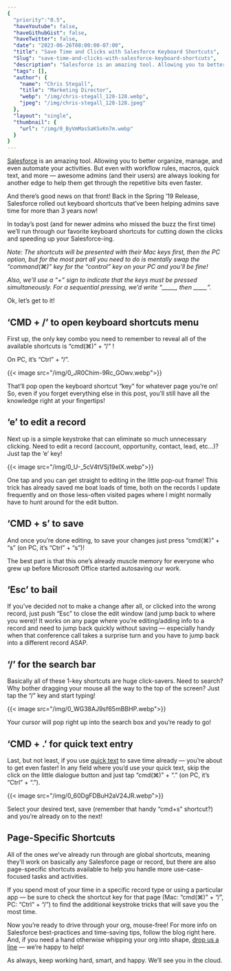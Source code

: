 ```yaml
---
{
  "priority":"0.5",
  "haveYoutube": false,
  "haveGithubGist": false,
  "haveTwitter": false,
  "date": "2023-06-26T08:00:00-07:00",
  "title": "Save Time and Clicks with Salesforce Keyboard Shortcuts",
  "Slug": "save-time-and-clicks-with-salesforce-keyboard-shortcuts",
  "description": "Salesforce is an amazing tool. Allowing you to better organize, manage, and even automate your activities. But even with workflow rules…",
  "tags": [],
  "author": {
    "name": "Chris Stegall",
    "title": "Marketing Director",
    "webp": "/img/chris-stegall_128-128.webp",
    "jpeg": "/img/chris-stegall_128-128.jpeg"
  },
  "layout": "single",
  "thumbnail": {
    "url": "/img/0_ByVmMasSaKSvKn7m.webp"
  }
}
---
```

[Salesforce](https://www.salesforce.com/products/) is an amazing tool. Allowing you to better organize, manage, and even automate your activities. But even with workflow rules, macros, quick text, and more — awesome admins (and their users) are always looking for another edge to help them get through the repetitive bits even faster.

And there’s good news on that front! Back in the Spring ’19 Release, Salesforce rolled out keyboard shortcuts that’ve been helping admins save time for more than 3 years now!

In today’s post (and for newer admins who missed the buzz the first time) we’ll run through our favorite keyboard shortcuts for cutting down the clicks and speeding up your Salesforce-ing.

*Note: The shortcuts will be presented with their Mac keys first, then the PC option, but for the most part all you need to do is mentally swap the “command(⌘)” key for the “control” key on your PC and you’ll be fine!*

*Also, we’ll use a “+” sign to indicate that the keys must be pressed simultaneously. For a sequential pressing, we’d write “_____, then _____”.*

Ok, let’s get to it!

## ‘CMD + /’ to open keyboard shortcuts menu

First up, the only key combo you need to remember to reveal all of the available shortcuts is “cmd(⌘)” + “/” !

On PC, it’s “Ctrl” + “/”.

{{< image src="/img/0_JR0Chim-9Rc_GOwv.webp">}}

That’ll pop open the keyboard shortcut “key” for whatever page you’re on! So, even if you forget everything else in this post, you’ll still have all the knowledge right at your fingertips!

## ‘e’ to edit a record

Next up is a simple keystroke that can eliminate so much unnecessary clicking. Need to edit a record (account, opportunity, contact, lead, etc…)? Just tap the ‘e’ key!

{{< image src="/img/0_U-_5cV4tVSj19eIX.webp">}}

One tap and you can get straight to editing in the little pop-out frame! This trick has already saved me boat loads of time, both on the records I update frequently and on those less-often visited pages where I might normally have to hunt around for the edit button.

## ‘CMD + s’ to save

And once you’re done editing, to save your changes just press “cmd(⌘)” + “s” (on PC, it’s “Ctrl” + “s”)!

The best part is that this one’s already muscle memory for everyone who grew up before Microsoft Office started autosaving our work.

## ‘Esc’ to bail

If you’ve decided not to make a change after all, or clicked into the wrong record, just push “Esc” to close the edit window (and jump back to where you were)! It works on any page where you’re editing/adding info to a record and need to jump back quickly without saving — especially handy when that conference call takes a surprise turn and you have to jump back into a different record ASAP.

## ‘/’ for the search bar

Basically all of these 1-key shortcuts are huge click-savers. Need to search? Why bother dragging your mouse all the way to the top of the screen? Just tap the “/” key and start typing!

{{< image src="/img/0_WG38AJ9sf65mBBHP.webp">}}

Your cursor will pop right up into the search box and you’re ready to go!

## ‘CMD + .’ for quick text entry

Last, but not least, if you use [quick text](https://help.salesforce.com/articleView?id=quick_text_setting_up.htm&type=5) to save time already — you’re about to get even faster! In any field where you’d use your quick text, skip the click on the little dialogue button and just tap “cmd(⌘)” + “.” (on PC, it’s “Ctrl” + “.”).

{{< image src="/img/0_60DgFDBuH2aV24JR.webp">}}

Select your desired text, save (remember that handy “cmd+s” shortcut?) and you’re already on to the next!

## Page-Specific Shortcuts

All of the ones we’ve already run through are global shortcuts, meaning they’ll work on basically any Salesforce page or record, but there are also page-specific shortcuts available to help you handle more use-case-focused tasks and activities.

If you spend most of your time in a specific record type or using a particular app — be sure to check the shortcut key for that page (Mac: “cmd(⌘)” + “/”, PC: “Ctrl” + “/”) to find the additional keystroke tricks that will save you the most time.

Now you’re ready to drive through your org, mouse-free! For more info on Salesforce best-practices and time-saving tips, follow the blog right here. And, if you need a hand otherwise whipping your org into shape, [drop us a line](https://appexchange.salesforce.com/appxConsultingListingDetail?listingId=a0N30000001gF9jEAE) — we’re happy to help!

As always, keep working hard, smart, and happy. We’ll see you in the cloud.
